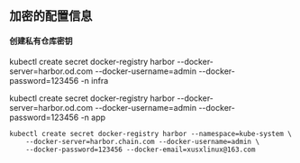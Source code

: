 ## 加密的配置信息  

#### 创建私有仓库密钥  
kubectl create secret docker-registry harbor --docker-server=harbor.od.com --docker-username=admin --docker-password=123456 -n infra  

kubectl create secret docker-registry harbor --docker-server=harbor.od.com --docker-username=admin --docker-password=123456 -n app  

```
kubectl create secret docker-registry harbor --namespace=kube-system \
    --docker-server=harbor.chain.com --docker-username=admin \
    --docker-password=123456 --docker-email=xusxlinux@163.com
```
